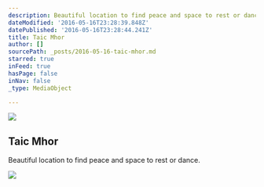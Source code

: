 ```yaml
---
description: Beautiful location to find peace and space to rest or dance.
dateModified: '2016-05-16T23:28:39.848Z'
datePublished: '2016-05-16T23:28:44.241Z'
title: Taic Mhor
author: []
sourcePath: _posts/2016-05-16-taic-mhor.md
starred: true
inFeed: true
hasPage: false
inNav: false
_type: MediaObject

---
```

<article style=""><img src="https://the-grid-user-content.s3-us-west-2.amazonaws.com/77b474b2-f09e-4b19-9998-7da10142158e.png" /><h1>Taic Mhor</h1><p>Beautiful location to find peace and space to rest or dance.</p></article>

![](https://the-grid-user-content.s3-us-west-2.amazonaws.com/e286156c-659f-43d1-9b10-daf41308bf45.jpg)
